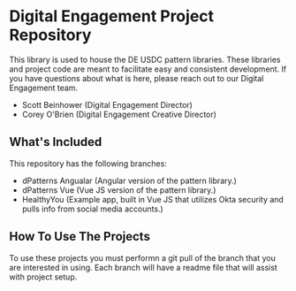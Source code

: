 # Digital Engagement Project Repository
This library is used to house the DE USDC pattern libraries. These libraries and project code are meant to facilitate easy and consistent development. If you have questions about what is here, please reach out to our Digital Engagement team.

* Scott Beinhower (Digital Engagement Director)
* Corey O'Brien (Digital Engagement Creative Director)

## What's Included

This repository has the following branches:
* dPatterns Angualar (Angular version of the pattern library.)
* dPatterns Vue (Vue JS version of the pattern library.)
* HealthyYou (Example app, built in Vue JS that utilizes Okta security and pulls info from social media accounts.)

## How To Use The Projects

To use these projects you must performn a git pull of the branch that you are interested in using. Each branch will have a readme file that will assist with project setup.
